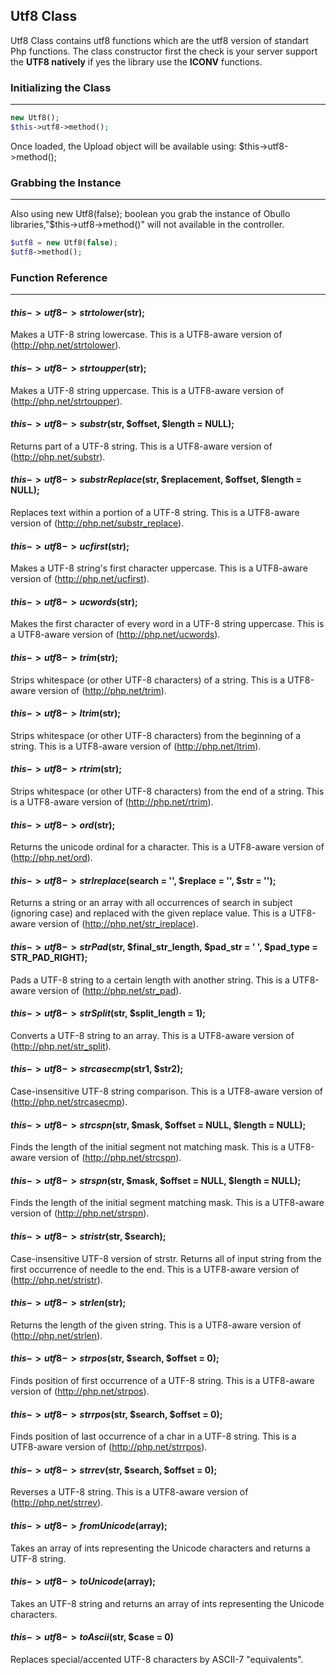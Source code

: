 ## Utf8 Class

Utf8 Class contains utf8 functions which are the utf8 version of standart Php functions. The class constructor first the check is your server support the <strong>UTF8 natively</strong> if yes the library use the **ICONV** functions.

### Initializing the Class

-------

```php
new Utf8();
$this->utf8->method();
```

Once loaded, the Upload object will be available using: $this->utf8->method();

### Grabbing the Instance

----

Also using new Utf8(false); boolean you grab the instance of Obullo libraries,"$this->utf8->method()" will not available in the controller.

```php
$utf8 = new Utf8(false);
$utf8->method();
```

### Function Reference

------


#### $this->utf8->strtolower($str);

Makes a UTF-8 string lowercase. This is a UTF8-aware version of (http://php.net/strtolower).

#### $this->utf8->strtoupper($str);

Makes a UTF-8 string uppercase. This is a UTF8-aware version of (http://php.net/strtoupper).

#### $this->utf8->substr($str, $offset, $length = NULL);

Returns part of a UTF-8 string. This is a UTF8-aware version of (http://php.net/substr).

#### $this->utf8->substrReplace($str, $replacement, $offset, $length = NULL);

Replaces text within a portion of a UTF-8 string. This is a UTF8-aware version of (http://php.net/substr_replace).

#### $this->utf8->ucfirst($str);

Makes a UTF-8 string's first character uppercase. This is a UTF8-aware version of (http://php.net/ucfirst).

#### $this->utf8->ucwords($str);

Makes the first character of every word in a UTF-8 string uppercase. This is a UTF8-aware version of (http://php.net/ucwords).

#### $this->utf8->trim($str);

Strips whitespace (or other UTF-8 characters) of a string. This is a UTF8-aware version of (http://php.net/trim).

#### $this->utf8->ltrim($str);

Strips whitespace (or other UTF-8 characters) from the beginning of a string. This is a UTF8-aware version of (http://php.net/ltrim).

#### $this->utf8->rtrim($str);

Strips whitespace (or other UTF-8 characters) from the end of a string. This is a UTF8-aware version of (http://php.net/rtrim).
#### $this->utf8->ord($str);

Returns the unicode ordinal for a character. This is a UTF8-aware version of (http://php.net/ord).

#### $this->utf8->strIreplace($search = '', $replace = '', $str = '');

Returns a string or an array with all occurrences of search in subject (ignoring case) and replaced with the given replace value. This is a UTF8-aware version of (http://php.net/str_ireplace).

#### $this->utf8->strPad($str, $final_str_length, $pad_str = ' ', $pad_type = STR_PAD_RIGHT);

Pads a UTF-8 string to a certain length with another string. This is a UTF8-aware version of (http://php.net/str_pad).

#### $this->utf8->strSplit($str, $split_length = 1);

Converts a UTF-8 string to an array. This is a UTF8-aware version of (http://php.net/str_split).

#### $this->utf8->strcasecmp($str1, $str2);

Case-insensitive UTF-8 string comparison. This is a UTF8-aware version of (http://php.net/strcasecmp).

#### $this->utf8->strcspn($str, $mask, $offset = NULL, $length = NULL);

Finds the length of the initial segment not matching mask. This is a UTF8-aware version of (http://php.net/strcspn).

#### $this->utf8->strspn($str, $mask, $offset = NULL, $length = NULL);

Finds the length of the initial segment matching mask. This is a UTF8-aware version of (http://php.net/strspn).

#### $this->utf8->stristr($str, $search);

Case-insensitive UTF-8 version of strstr. Returns all of input string from the first occurrence of needle to the end. This is a UTF8-aware version of (http://php.net/stristr).

#### $this->utf8->strlen($str);

Returns the length of the given string. This is a UTF8-aware version of (http://php.net/strlen).

#### $this->utf8->strpos($str, $search, $offset = 0);

Finds position of first occurrence of a UTF-8 string. This is a UTF8-aware version of (http://php.net/strpos).

#### $this->utf8->strrpos($str, $search, $offset = 0);

Finds position of last occurrence of a char in a UTF-8 string. This is a UTF8-aware version of (http://php.net/strrpos).

#### $this->utf8->strrev($str, $search, $offset = 0);

Reverses a UTF-8 string. This is a UTF8-aware version of (http://php.net/strrev).

#### $this->utf8->fromUnicode($array);

Takes an array of ints representing the Unicode characters and returns a UTF-8 string.

#### $this->utf8->toUnicode($array);

Takes an UTF-8 string and returns an array of ints representing the Unicode characters.

#### $this->utf8->toAscii($str, $case = 0)

Replaces special/accented UTF-8 characters by ASCII-7 "equivalents".